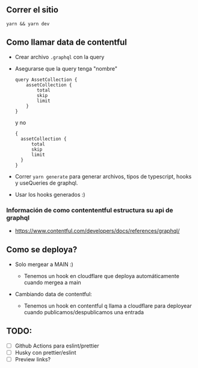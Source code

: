 ## Correr el sitio

```
yarn && yarn dev
```

## Como llamar data de contentful

- Crear archivo `.graphql` con la query

- Asegurarse que la query tenga "nombre"

  ```
  query AssetCollection {
      assetCollection {
          total
          skip
          limit
      }
  }
  ```

  y no

  ```
  {
    assetCollection {
        total
        skip
        limit
    }
  }
  ```

- Correr `yarn generate` para generar archivos, tipos de typescript, hooks y useQueries de graphql.

- Usar los hooks generados :)

### Información de como contententful estructura su api de graphql

- https://www.contentful.com/developers/docs/references/graphql/

## Como se deploya?

- Solo mergear a MAIN :)

  - Tenemos un hook en cloudflare que deploya automáticamente cuando mergea a main

- Cambiando data de contentful:
  - Tenemos un hook en contentful q llama a cloudflare para deployear cuando publicamos/despublicamos una entrada

## TODO:

- [ ] Github Actions para eslint/prettier
- [ ] Husky con prettier/eslint
- [ ] Preview links?
